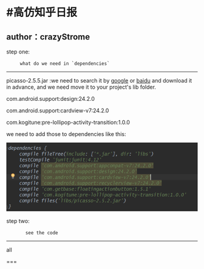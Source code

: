 #高仿知乎日报
============

author：crazyStrome
-------------------

step one:

         what do we need in `dependencies`
-----------------------------------------

  picasso-2.5.5.jar       :we need to search it by [google](www.google.com) or [baidu](www.baidu.com)
                           and download it in advance, and we need move it to your project's lib folder.
                           
  com.android.support:design:24.2.0
  
  com.android.support:cardview-v7:24.2.0
  
  com.kogitune:pre-lollipop-activity-transition:1.0.0
  
  we need to add those to dependencies like this:
  
  ![](https://github.com/crazyStrome/myPhote/blob/master/dependencies.png)
  
  step two:
  
           see the code
           
  ---------------------
  
  all
  
  ===
